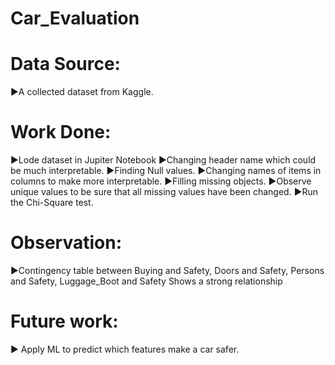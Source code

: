 # Car_Evaluation

# Data Source:
►A collected dataset from Kaggle.

# Work Done:
►Lode dataset in Jupiter Notebook
►Changing header name which could be much interpretable.
►Finding Null values.
►Changing names of items in columns to make more interpretable.
►Filling missing objects.
►Observe unique values to be sure that all missing values have been changed.
►Run the Chi-Square test.

# Observation:
►Contingency table between
Buying and Safety, Doors and Safety, Persons and Safety, Luggage_Boot and Safety
Shows a strong relationship

# Future work:
► Apply ML to predict which features make a car safer.
